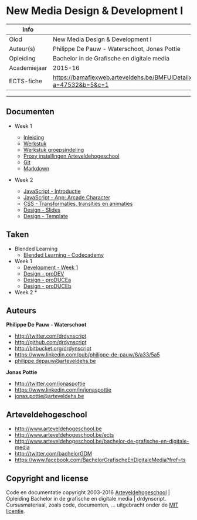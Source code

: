 New Media Design & Development I
================================

|Info|  |
|----|---|
|Olod|New Media Design & Development I|
|Auteur(s)|Philippe De Pauw - Waterschoot, Jonas Pottie|
|Opleiding|Bachelor in de Grafische en digitale media|
|Academiejaar|2015-16|
|ECTS-fiche|https://bamaflexweb.arteveldehs.be/BMFUIDetailxOLOD.aspx?a=47532&b=5&c=1|

***

Documenten
----------

* Week 1
	* [Inleiding](docs/inleiding.md)
	* [Werkstuk](docs/werkstuk.md)
	* [Werkstuk groepsindeling](docs/werkstuk_groepsindeling.md)
	* [Proxy instellingen Arteveldehogeschool](docs/proxysettings.md)
	* [Git](docs/git.md)
	* [Markdown](docs/markdown.md)
	
* Week 2
	* [JavaScript - Introductie](docs/js_introduction.md)
	* [JavaScript - App: Arcade Character](docs/js_arcadecharacter.md)
	* [CSS - Transformaties, transities en animaties](docs/css_transformaties_animaties.md)
	* [Design - Slides](http://chamilo.arteveldehs.be/index.php?application=weblcms&course=7639&tool=document&go=course_viewer&browser=table&tool_action=viewer&publication=453321)
	* [Design - Template](http://chamilo.arteveldehs.be/index.php?application=weblcms&course=7639&tool=document&go=course_viewer&browser=table&tool_action=viewer&publication=453322)

Taken
-----
* Blended Learning
	* [Blended Learning - Codecademy](tasks/blended_learning.md) 
* Week 1
	* [Development - Week 1](tasks/week1.md) 
	* [Design - proDEV](http://chamilo.arteveldehs.be/index.php?application=weblcms&course=7639&tool=document&go=course_viewer&browser=table&tool_action=viewer&publication=446796)
	* [Design - proDUCEa](http://chamilo.arteveldehs.be/index.php?application=weblcms&course=7639&tool=document&go=course_viewer&browser=table&tool_action=viewer&publication=450836)
	* [Design - proDUCEb](http://chamilo.arteveldehs.be/index.php?application=weblcms&course=7639&tool=document&go=course_viewer&browser=table&tool_action=viewer&publication=450837)
* Week 2
	* 

Auteurs
--------

**Philippe De Pauw - Waterschoot**

* <http://twitter.com/drdynscript>
* <http://github.com/drdynscript>
* <http://bitbucket.org/drdynscript>
* <https://www.linkedin.com/pub/philippe-de-pauw/6/a33/5a5>
* <philippe.depauw@arteveldehs.be>
	
**Jonas Pottie**

* <http://twitter.com/jonaspottie>
* <https://www.linkedin.com/in/jonaspottie>
* <jonas.pottie@arteveldehs.be>

Arteveldehogeschool
-------------------

- <http://www.arteveldehogeschool.be>
- <http://www.arteveldehogeschool.be/ects>
- <http://www.arteveldehogeschool.be/bachelor-de-grafische-en-digitale-media>
- <http://twitter.com/bachelorGDM>
- <https://www.facebook.com/BachelorGrafischeEnDigitaleMedia?fref=ts>


Copyright and license
---------------------

Code en documentatie copyright 2003-2016 [Arteveldehogeschool](http://www.arteveldehogeschool.be) | Opleiding Bachelor in de grafische en digitale media | drdynscript. Cursusmateriaal, zoals code, documenten, ... uitgebracht onder de [MIT licentie](LICENSE).